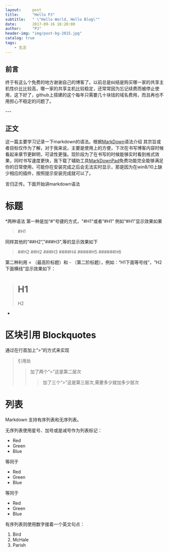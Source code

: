 ```yaml
---
layout:     post
title:      "Hello PJ"
subtitle:   " \"Hello World, Hello Blog\""
date:       2017-09-16 18:20:00
author:     "PJ"
header-img: "img/post-bg-2015.jpg"
catalog: true
tags:
    - 生活
---
```


## 前言



终于有这么个免费的地方谢谢自己的博客了。以前总是纠结是购买哪一家的共享主机性价比比较高，哪一家的共享主机比较稳定，还常常因为忘记续费而被停止使用，这下好了，github上搭建的这个每年只需要几十块钱的域名费用，而且再也不用担心不稳定的问题了。
<p id = "build"></p>
---

## 正文

这一篇主要学习记录一下markdown的语法。根据[MarkDown](http://wowubuntu.com/markdown/#overview)语法介绍
其宗旨或者目标仅作为了解，对于我来说，主要是使用上的方便，下次在书写博客内容时候看起来章节更鲜明，可读性更强。现阶段为了在书写的时候能够实时看到格式效果，同时书写速度更快，我下载了辅助工具[MarkDownPad](http://markdownpad.com/)免费功能完全能够满足你的日常使用，可能你在安装完成之后会无法实时显示，那是因为在win8/10上缺少相应的插件，按照提示安装完成就可以了。

言归正传。下面开始讲markdown语法


# 标题

*两种语法
第一种是加“#”号键的方式，"#H1"或者“#H1”
例如“#H1”显示效果如果
>#H1

同样其他的“##H2”,"###H3",等的显示效果如下
>##H2
>##H2
>###H3
>####H4
>#####H5
>######H6

第二种利用 = （最高阶标题）和 - （第二阶标题），例如：“H1下面等号线”，“H2下面横线”显示效果如下：

>H1
>=
>H2
-

# 区块引用 Blockquotes

通过在行首加上“>”的方式来实现
>引用处
>>加了两个“>”这是第二层次
>>>加了三个“>”这是第三层次,需要多少就加多少层次


# 列表


Markdown 支持有序列表和无序列表。

无序列表使用星号、加号或是减号作为列表标记：
*   Red
*   Green
*   Blue

等同于
+   Red
+   Green
+   Blue

  等同于
-   Red
-   Green
-   Blue

有序列表则使用数字接着一个英文句点：

1.  Bird
2.  McHale
3.  Parish
